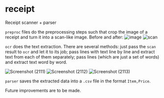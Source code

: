 # receipt
Receipt scanner + parser

`preproc` files do the preprocessing steps such that crop the image of a receipt and turn it into a scan-like image.
Before and after:
![image](https://user-images.githubusercontent.com/54817160/182263635-aa9971f5-56ec-4389-ab66-daa7783a7776.png)
![scan](https://user-images.githubusercontent.com/54817160/182263638-ab8dd140-65e7-4d5c-a636-d0bc7c27b7f9.png)

`ocr` does the text extraction.
There are several methods: 
just pass the `scan` result to `ocr` and let it to its job; 
pass lines with text line by line and extract text from each of them separately; 
pass lines (which are just a set of words) and extract text word by word.

![Screenshot (2111)](https://user-images.githubusercontent.com/54817160/182264500-dec119fa-da5c-423f-818d-e3816307ba3f.png)
![Screenshot (2112)](https://user-images.githubusercontent.com/54817160/182264501-797ec955-3db1-4998-9eaf-aac611b076f1.png)
![Screenshot (2113)](https://user-images.githubusercontent.com/54817160/182264502-ab26cba8-9d3b-4486-8320-7ddb1d60c13e.png)

 `parser` saves the extracted data into a `.csv` file in the format `Item,Price`.

Future improvements are to be made.
